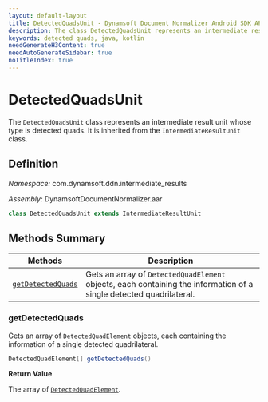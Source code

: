 ```yaml
---
layout: default-layout
title: DetectedQuadsUnit - Dynamsoft Document Normalizer Android SDK API Reference
description: The class DetectedQuadsUnit represents an intermediate result unit whose type is detected quads. It is inherited from the IntermediateResultUnit class.
keywords: detected quads, java, kotlin
needGenerateH3Content: true
needAutoGenerateSidebar: true
noTitleIndex: true
---
```


# DetectedQuadsUnit

The `DetectedQuadsUnit` class represents an intermediate result unit whose type is detected quads. It is inherited from the `IntermediateResultUnit` class.

## Definition

*Namespace:* com.dynamsoft.ddn.intermediate_results

*Assembly:* DynamsoftDocumentNormalizer.aar

```java
class DetectedQuadsUnit extends IntermediateResultUnit
```

## Methods Summary

| Methods | Description |
| ---------- | ----------- |
| [`getDetectedQuads`](#getdetectedquads) | Gets an array of `DetectedQuadElement` objects, each containing the information of a single detected quadrilateral. |

### getDetectedQuads

Gets an array of `DetectedQuadElement` objects, each containing the information of a single detected quadrilateral.

```java
DetectedQuadElement[] getDetectedQuads()
```

**Return Value**

The array of [`DetectedQuadElement`](./detected-quad-element.md).

